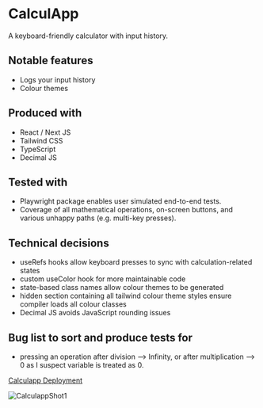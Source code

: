 # CalculApp

A keyboard-friendly calculator with input history.

## Notable features
- Logs your input history
- Colour themes

## Produced with
- React / Next JS
- Tailwind CSS
- TypeScript
- Decimal JS

## Tested with
- Playwright package enables user simulated end-to-end tests.
- Coverage of all mathematical operations, on-screen buttons, and various unhappy paths (e.g. multi-key presses).

## Technical decisions
- useRefs hooks allow keyboard presses to sync with calculation-related states
- custom useColor hook for more maintainable code
- state-based class names allow colour themes to be generated
- hidden section containing all tailwind colour theme styles ensure compiler loads all colour classes
- Decimal JS avoids JavaScript rounding issues

## Bug list to sort and produce tests for
- pressing an operation after division --> Infinity, or after multiplication --> 0 as I suspect variable is treated as 0.

[Calculapp Deployment](https://math-calculapp.vercel.app/)

![CalculappShot1](https://github.com/user-attachments/assets/f61a3d7f-ea7f-4a15-9844-737b28f0ad88)
